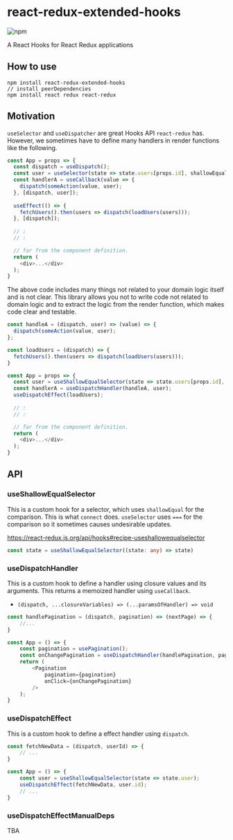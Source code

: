 # react-redux-extended-hooks
![npm](https://img.shields.io/npm/v/react-redux-extended-hooks)

A React Hooks for React Redux applications

## How to use

```
npm install react-redux-extended-hooks
// install peerDependencies
npm install react redux react-redux
```

## Motivation

`useSelector` and `useDispatcher` are great Hooks API `react-redux` has.
However, we sometimes have to define many handlers in render functions like the following.

```ts
const App = props => {
  const dispatch = useDispatch();
  const user = useSelector(state => state.users[props.id], shallowEqual);
  const handlerA = useCallback(value => {
    dispatch(someAction(value, user);
  }, [dispatch, user]);
  
  useEffect(() => {
    fetchUsers().then(users => dispatch(loadUsers(users)));
  }, [dispatch]);
  
  // :
  // :

  // far from the component definition.
  return (
    <div>...</div>
  );
}
```

The above code includes many things not related to your domain logic itself and is not clear.
This library allows you not to write code not related to domain logic and to extract the logic from the render function, which makes code clear and testable.

```ts
const handleA = (dispatch, user) => (value) => {
  dispatch(someAction(value, user);
};

const loadUsers = (dispatch) => {
  fetchUsers().then(users => dispatch(loadUsers(users)));
}

const App = props => {
  const user = useShallowEqualSelector(state => state.users[props.id], shallowEqual);
  const handlerA = useDispatchHandler(handleA, user);
  useDispatchEffect(loadUsers);
    
  // :
  // :

  // far from the component definition.
  return (
    <div>...</div>
  );
}
```

## API

### useShallowEqualSelector

This is a custom hook for a selector, which uses `shallowEqual` for the comparison.
This is what `connect` does.
`useSelector` uses `===` for the comparison so it sometimes causes undesirable updates.

https://react-redux.js.org/api/hooks#recipe-useshallowequalselector

```ts
const state = useShallowEqualSelector((state: any) => state)
```

### useDispatchHandler

This is a custom hook to define a handler using closure values and its arguments.
This returns a memoized handler using `useCallback`.

- `(dispatch, ...closureVariables) => (...paramsOfHandler) => void`


```ts
const handlePagination = (dispatch, pagination) => (nextPage) => {
    //...
}

const App = () => {
    const pagination = usePagination();
    const onChangePagination = useDispatchHandler(handlePagination, pagination)
    return (
        <Pagination
            pagination={pagination}
            onClick={onChangePagination}
        />
    );
}
```

### useDispatchEffect

This is a custom hook to define a effect handler using `dispatch`.

```ts
const fetchNewData = (dispatch, userId) => {
    // ...
}

const App = () => {
    const user = useShallowEqualSelector(state => state.user);
    useDispatchEffect(fetchNewData, user.id);
    // ...
}
```

### useDispatchEffectManualDeps

TBA

```ts
```
